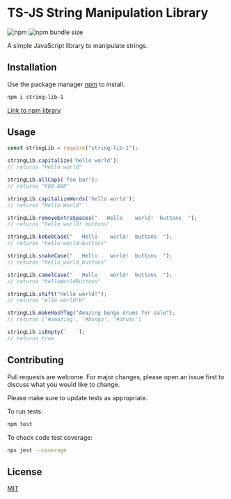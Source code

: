 # TS-JS String Manipulation Library

![npm](https://img.shields.io/npm/v/string-lib-1)
![npm bundle size](https://img.shields.io/bundlephobia/min/string-lib-1)

A simple JavaScript library to manipulate strings.

## Installation

Use the package manager [npm](https://docs.npmjs.com/cli/v8/commands/npm) to install.

```bash
npm i string-lib-1
```

[Link to npm library](https://www.npmjs.com/package/string-lib-1)

## Usage

```ts
const stringLib = require("string-lib-1");

stringLib.capitalize('hello world');
// returns "Hello world"

stringLib.allCaps('foo bar');
// returns "FOO BAR"

stringLib.capitalizeWords('hello world');
// returns "Hello World"

stringLib.removeExtraSpaces("   Hello    world!  buttons  ");
// returns "hello world! buttons"

stringLib.kebobCase("   Hello    world!  buttons  ");
// returns "hello-world-buttons"

stringLib.snakeCase("   Hello    world!  buttons  ");
// returns "hello_world_buttons"

stringLib.camelCase("   Hello    world!  buttons  ");
// returns "helloWorldButtons"

stringLib.shift("Hello world!");
// returns "ello world!H"

stringLib.makeHashTag("Amazing bongo drums for sale");
// returns ['#amazing', '#bongo', '#drums']

stringLib.isEmpty(`   `);
// returns true
```

## Contributing

Pull requests are welcome. For major changes, please open an issue first to discuss what you would like to change.

Please make sure to update tests as appropriate.

To run tests:

```bash
npm test
```

To check code test coverage:

```bash
npx jest --coverage
```

## License

[MIT](https://choosealicense.com/licenses/mit/)
